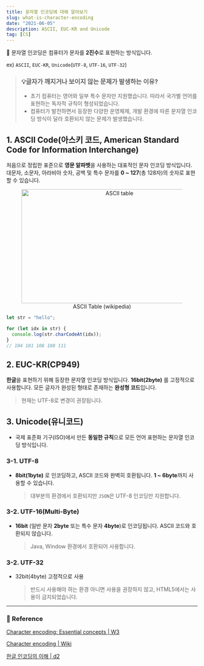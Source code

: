 ```yaml
---
title: 문자열 인코딩에 대해 알아보기
slug: what-is-character-encoding
date: "2021-06-05"
description: ASCII, EUC-KR and Unicode
tag: [CS]
---
```


🔑 문자열 인코딩은 컴퓨터가 문자를 **2진수**로 표현하는 방식입니다.

ex) `ASCII`, `EUC-KR`, `Unicode`(`UTF-8`, `UTF-16`, `UTF-32`)

> ### 💡글자가 깨지거나 보이지 않는 문제가 발생하는 이유?
>
> - 초기 컴퓨터는 영어와 일부 특수 문자만 지원했습니다. 따라서 국가별 언어를 표현하는 독자적 규칙이 형성되었습니다.
> - 컴퓨터가 발전하면서 등장한 다양한 운영체제, 개발 환경에 따른 문자열 인코딩 방식이 달라 호환되지 않는 문제가 발생했습니다.

## 1. ASCII Code(아스키 코드, American Standard Code for Information Interchange)

처음으로 정립한 표준으로 **영문 알파벳**을 사용하는 대표적인 문자 인코딩 방식입니다.
대문자, 소문자, 아라비아 숫자, 공백 및 특수 문자를 **0 ~ 127**(총 128자)의 숫자로 표현할 수 있습니다.

<figure align="center">
<img src="https://upload.wikimedia.org/wikipedia/commons/thumb/1/1b/ASCII-Table-wide.svg/1600px-ASCII-Table-wide.svg.png" alt="ASCII table" width="500" height="300" />
<figcaption className="cap">ASCII Table (wikipedia)</figcaption>
</figure>

```js
let str = "hello";

for (let idx in str) {
  console.log(str.charCodeAt(idx));
}
// 104 101 108 108 111
```

## 2. EUC-KR(CP949)

**한글**을 표현하기 위해 등장한 문자열 인코딩 방식입니다. **16bit(2byte)** 를 고정적으로 사용합니다. 모든 글자가 완성된 형태로 존재하는 **완성형 코드**입니다.

> 현재는 UTF-8로 변경이 권장됩니다.

## 3. Unicode(유니코드)

- 국제 표준화 기구(ISO)에서 만든 **동일한 규칙**으로 모든 언어 표현하는 문자열 인코딩 방식입니다.

### 3-1. UTF-8

- **8bit(1byte)** 로 인코딩하고, ASCII 코드와 완벽히 호환됩니다. **1 ~ 6byte**까지 사용할 수 있습니다.

  > 대부분의 환경에서 호환되지만 `JSON`은 UTF-8 인코딩만 지원합니다.

### 3-2. UTF-16(Multi-Byte)

- **16bit** (일반 문자 **2byte** 또는 특수 문자 **4byte**)로 인코딩됩니다. ASCII 코드와 호환되지 않습니다.

  > Java, Window 환경에서 호환되어 사용합니다.

### 3-2. UTF-32

- 32bit(4byte) 고정적으로 사용

  > 반드시 사용해야 하는 환경 아니면 사용을 권장하지 않고, HTML5에서는 사용이 금지되었습니다.

---

### 🔗 Reference

[Character encoding: Essential concepts | W3](https://www.w3.org/International/articles/definitions-characters/)

[Character encoding | Wiki](https://ko.wikipedia.org/wiki/%EB%AC%B8%EC%9E%90_%EC%9D%B8%EC%BD%94%EB%94%A9)

[한글 인코딩의 이해 | d2](https://d2.naver.com/helloworld/19187)
